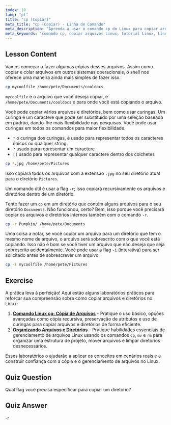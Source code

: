 ```yaml
---
index: 10
lang: "pt"
title: "cp (Copiar)"
meta_title: "cp (Copiar) - Linha de Comando"
meta_description: "Aprenda a usar o comando cp do Linux para copiar arquivos e diretórios. Entenda opções como -r e curingas. Comece sua jornada no Linux hoje!"
meta_keywords: "comando cp, copiar arquivos Linux, tutorial Linux, Linux para iniciantes, cp -r, curingas Linux, guia Linux"
---
```


## Lesson Content

Vamos começar a fazer algumas cópias desses arquivos. Assim como copiar e colar arquivos em outros sistemas operacionais, o shell nos oferece uma maneira ainda mais simples de fazer isso.

```bash
cp mycoolfile /home/pete/Documents/cooldocs
```

`mycoolfile` é o arquivo que você deseja copiar, e `/home/pete/Documents/cooldocs` é para onde você está copiando o arquivo.

Você pode copiar vários arquivos e diretórios, bem como usar curingas. Um curinga é um caractere que pode ser substituído por uma seleção baseada em padrão, dando-lhe mais flexibilidade nas pesquisas. Você pode usar curingas em todos os comandos para maior flexibilidade.

- `*` o curinga dos curingas, é usado para representar todos os caracteres únicos ou qualquer string.
- `?` usado para representar um caractere
- `[]` usado para representar qualquer caractere dentro dos colchetes

```bash
cp *.jpg /home/pete/Pictures
```

Isso copiará todos os arquivos com a extensão `.jpg` no seu diretório atual para o diretório `Pictures`.

Um comando útil é usar a flag `-r`; isso copiará recursivamente os arquivos e diretórios dentro de um diretório.

Tente fazer um `cp` em um diretório que contém alguns arquivos para o seu diretório `Documents`. Não funcionou, certo? Bem, isso porque você precisará copiar os arquivos e diretórios internos também com o comando `-r`.

```bash
cp -r Pumpkin/ /home/pete/Documents
```

Uma coisa a notar, se você copiar um arquivo para um diretório que tem o mesmo nome de arquivo, o arquivo será sobrescrito com o que você está copiando. Isso não é bom se você tiver um arquivo que não deseja que seja sobrescrito acidentalmente. Você pode usar a flag `-i` (interativa) para ser solicitado antes de sobrescrever um arquivo.

```bash
cp -i mycoolfile /home/pete/Pictures
```

## Exercise

A prática leva à perfeição! Aqui estão alguns laboratórios práticos para reforçar sua compreensão sobre como copiar arquivos e diretórios no Linux:

1. **[Comando Linux cp: Cópia de Arquivos](https://labex.io/pt/labs/linux-linux-cp-command-file-copying-209744)** - Pratique o uso básico, opções avançadas como cópia recursiva, preservação de atributos e uso de curingas para copiar arquivos e diretórios de forma eficiente.
2. **[Organizando Arquivos e Diretórios](https://labex.io/pt/labs/linux-organizing-files-and-directories-387877)** - Pratique habilidades essenciais de gerenciamento de arquivos Linux usando os comandos `cp`, `mv` e `rm` para organizar uma estrutura de projeto, mover arquivos e limpar diretórios desnecessários.

Esses laboratórios o ajudarão a aplicar os conceitos em cenários reais e a construir confiança com a cópia e o gerenciamento de arquivos no Linux.

## Quiz Question

Qual flag você precisa especificar para copiar um diretório?

## Quiz Answer

-r
